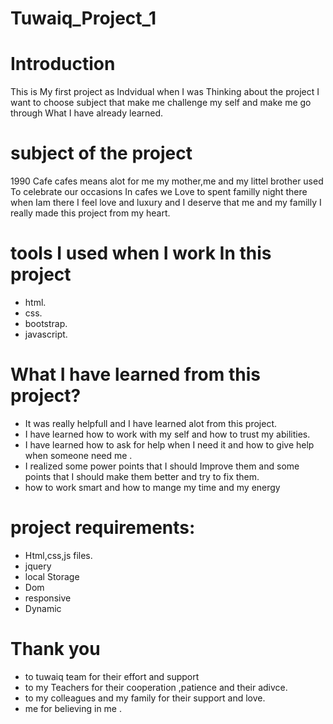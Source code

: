 # Tuwaiq_Project_1
# Introduction 
This is My first project as Indvidual when I was Thinking about the project 
I want to choose subject that make me challenge my self and make  me go through
What I have already learned.
# subject of the project 
1990 Cafe 
cafes means alot for me my mother,me and my littel brother used To celebrate
 our occasions In cafes we Love to spent familly night there when Iam there 
 I feel love and luxury and I deserve that me and my familly I really made this project
 from my heart.
 # tools I used when I work In this project
 - html.
 - css.
 - bootstrap.
 - javascript.

# What I have learned from this project?
- It was really helpfull and I have learned alot from this project.
- I have learned how to work with my self and how to trust my abilities.
- I have learned how to ask for help when I need it and how to give help
  when someone need me .
- I realized some power points that I should Improve them and some points that I should make them
better and try to fix them.
- how to work smart and how to mange my time and  my energy
# project requirements:
- Html,css,js files.
- jquery 
- local Storage 
- Dom
- responsive
- Dynamic 

# Thank you
- to tuwaiq team for their effort and support
- to my Teachers for their cooperation ,patience  and their adivce.  
- to my colleagues and my family for their support and love.
- me for believing in me .

